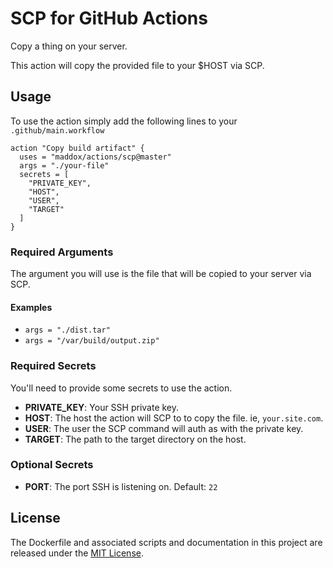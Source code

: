 # SCP for GitHub Actions

Copy a thing on your server.

This action will copy the provided file to your $HOST via SCP.

## Usage

To use the action simply add the following lines to your `.github/main.workflow`

```
action "Copy build artifact" {
  uses = "maddox/actions/scp@master"
  args = "./your-file"
  secrets = [
    "PRIVATE_KEY",
    "HOST",
    "USER",
    "TARGET"
  ]
}
```

### Required Arguments

The argument you will use is the file that will be copied to your server via SCP.

#### Examples

* ```args = "./dist.tar"```
* ```args = "/var/build/output.zip"```

### Required Secrets

You'll need to provide some secrets to use the action.

* **PRIVATE_KEY**: Your SSH private key.
* **HOST**: The host the action will SCP to to copy the file. ie, `your.site.com`.
* **USER**: The user the SCP command will auth as with the private key.
* **TARGET**: The path to the target directory on the host.

### Optional Secrets

* **PORT**: The port SSH is listening on. Default: `22`

## License

The Dockerfile and associated scripts and documentation in this project are released under the [MIT License](LICENSE).
